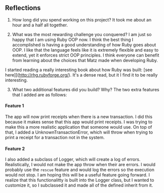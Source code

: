 ## Reflections

1. How long did you spend working on this project?
It took me about an hour and a half all together.

2. What was the most rewarding challenge you conquered?
I am just so happy that I am using Ruby OOP now.  I think the best thing I accomplished is having a good understanding of how Ruby goes about OOP.  I like that the language feels like it is extremely flexible and easy to extend, yet it enforces strict OOP principles.  I think everyone can benefit from learning about the choices that Matz made when developing Ruby.

I started reading a really interesting book about how Ruby was built: [see here]](http://rhg.rubyforge.org/).  It's a dense read, but it I find it to be really interesting.

3. What two additional features did you build? Why?
The two extra features that I added are as follows:

#### Feature 1
The app will now print receipts when there is a new transaction.  I did this because it makes sense that this app would print receipts.  I was trying to make this a more realistic application that someone would use.  On top of that, I added a UnknownTransactionError, which will throw when trying to print a receipt for a transaction not in the system.

#### Feature 2
I also added a subclass of Logger, which will create a log of errors.  Realistically, I would not make the app throw when their are errors.  I would probably use the `rescue` feature and would log the errors so the execution would not stop.  I am hoping this will be a useful feature going forward.  I realize that this functionalitty is built into the Logger class, but I wanted to customize it, so I subclassed it and made all of the defined inherit from it.